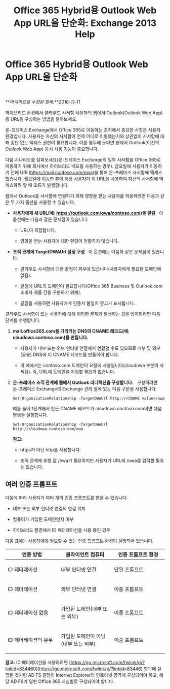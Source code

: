 ﻿---
title: 'Office 365 Hybrid용 Outlook Web App URL을 단순화: Exchange 2013 Help'
TOCTitle: Office 365 Hybrid용 Outlook Web App URL을 단순화
ms:assetid: 19449aee-3796-4298-90c6-c7579b8d2f7a
ms:mtpsurl: https://technet.microsoft.com/ko-kr/library/Mt791749(v=EXCHG.150)
ms:contentKeyID: 74259169
ms.date: 01/10/2018
mtps_version: v=EXCHG.150
ms.translationtype: HT
---

# Office 365 Hybrid용 Outlook Web App URL을 단순화

 

_**마지막으로 수정된 항목:**2016-11-11_

하이브리드 환경에서 클라우드 사서함 사용자의 웹에서 Outlook(Outlook Web App)용 URL을 구성하는 방법을 알아보세요.

온-프레미스 Exchange에서 Office 365로 이동하는 조직에서 중요한 사항은 사용자 환경입니다. 사용자는 자신의 사서함이 언제 어디로 이동했는지와 상관없이 사서함에 대해 중단 없는 액세스 권한이 필요합니다. 이를 염두에 둔다면 웹에서 Outlook(이전의 Outlook Web App) 동시 사용 기능이 중요합니다.

다음 시나리오를 살펴보세요(온-프레미스 Exchange의 일부 사서함을 Office 365로 이동하기 위해 회사에서 하이브리드 배포를 사용하는 경우). 금요일에 사용자가 이동하기 전에 URL(https://mail.contoso.com/owa)을 통해 온-프레미스 사서함에 액세스했습니다. 월요일에 이동한 후에 해당 사용자가 이 URL을 사용하여 자신의 사서함에 액세스하려 할 때 오류가 발생합니다.

웹에서 Outlook를 사서함에 연결하기 위해 영향을 받는 사용자를 허용하려면 다음과 같은 두 가지 옵션을 사용할 수 있습니다.

  - **사용자에게 새 URL(예: https://outlook.com/owa/contoso.com)을 알림**   이 옵션에는 다음과 같은 문제점이 있습니다.
    
      - URL이 복잡합니다.
    
      - 영향을 받는 사용자에 대한 환경이 원활하지 않습니다.

  - **조직 관계에 TargetOWAUrl 설정 구성**   이 옵션에는 다음과 같은 문제점이 있습니다.
    
      - 클라우드 사서함에 대한 끝점이 외부에 있습니다(사용자에게 필요한 도메인에 없음).
    
      - 끝점에 URL의 도메인이 필요합니다(Office 365 Business 및 Outlook.com 소비자 제품 간을 구분하기 위해).
    
      - 끝점을 사용하면 사용자에게 인증서 불일치 경고가 표시됩니다.

클라우드 사서함이 있는 사용자에 대해 이러한 문제가 발생하는 것을 방지하려면 다음 단계를 수행합니다.

1.  **mail.office365.com을 가리키는 DNS의 CNAME 레코드(예: cloudowa.contoso.com)를 만듭니다.**
    
      - 사용자가 내부 또는 외부 인터넷 연결에서 연결할 수도 있으므로 내부 및 외부(공용) DNS에 이 CNAME 레코드를 만들어야 합니다.
    
      - 이 예에서는 contoso.com 도메인이 요청에 사용됩니다(cloudowa 부분이 삭제됨). 즉, URL에 도메인을 지정할 필요가 없습니다.

2.  **온-프레미스 조직 관계에 웹에서 Outlook 리디렉션을 구성합니다.**   구성하려면 온-프레미스 Exchange의 Exchange 관리 셸에 있는 다음 구문을 사용합니다.
    
        Set-OrganizationRelationship -TargetOWAUrl http://<CNAME value>/owa
    
    예를 들어 1단계에서 만든 CNAME 레코드가 cloudowa.contoso.com이면 다음 명령을 실행합니다.
    
        Set-OrganizationRelationship -TargetOWAUrl http://cloudowa.contoso.com/owa
    
    **참고:**
    
      - https가 아닌 http를 사용합니다.
    
      - 조직 관계에 후행 값 /owa가 필요하지만 사용자가 URL에 /owa를 입력할 필요는 없습니다.

## 여러 인증 프롬프트

다음에 따라 사용자가 여러 개의 인증 프롬프트를 받을 수 있습니다.

  - 내부 또는 외부 인터넷 연결의 연결 위치

  - 컴퓨터가 가입된 도메인인지 여부

  - 하이브리드 환경에서 ID 페더레이션을 사용 중인 경우

다음 표에는 사용자에게 필요할 수 있는 인증 프롬프트 환경이 설명되어 있습니다.


<table>
<colgroup>
<col style="width: 33%" />
<col style="width: 33%" />
<col style="width: 33%" />
</colgroup>
<thead>
<tr class="header">
<th>인증 방법</th>
<th>클라이언트 컴퓨터</th>
<th>인증 프롬프트 환경</th>
</tr>
</thead>
<tbody>
<tr class="odd">
<td><p>ID 페더레이션</p></td>
<td><p>내부 인터넷 연결</p></td>
<td><p>단일 프롬프트</p></td>
</tr>
<tr class="even">
<td><p>ID 페더레이션</p></td>
<td><p>외부 인터넷 연결</p></td>
<td><p>이중 프롬프트</p></td>
</tr>
<tr class="odd">
<td><p>ID 페더레이션 없음</p></td>
<td><p>가입된 도메인(내부 또는 외부)</p></td>
<td><p>이중 프롬프트</p></td>
</tr>
<tr class="even">
<td><p>ID 페더레이션의 유무</p></td>
<td><p>가입된 도메인이 아님(내부 또는 외부)</p></td>
<td><p>이중 프롬프트</p></td>
</tr>
</tbody>
</table>


**참고:** ID 페더레이션을 사용하려면 [https://go.microsoft.com/fwlink/p/?linkid=834460](https://go.microsoft.com/fwlink/p/?linkid=83446) 항목에 설명된 것처럼 AD FS 끝점이 Internet Explorer의 인트라넷 영역에 구성되어야 하고, 해당 AD FS가 일반 Office 365 지침별로 구성되어야 합니다.

